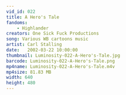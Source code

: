 ```yaml
---
vid_id: 022
title: A Hero's Tale
fandoms:
    - Highlander
creators: One Sick Fuck Productions
song: Various WB cartoons music
artist: Carl Stalling
date:   2002-03-22 10:00:00
thumbnail: Luminosity-022-A-Hero's-Tale.jpg
barcode: Luminosity-022-A-Hero's-Tale.png
mp4name: Luminosity-022-A-Hero's-Tale.m4v
mp4size: 81.83 MB
width: 640
height: 480
---
```



